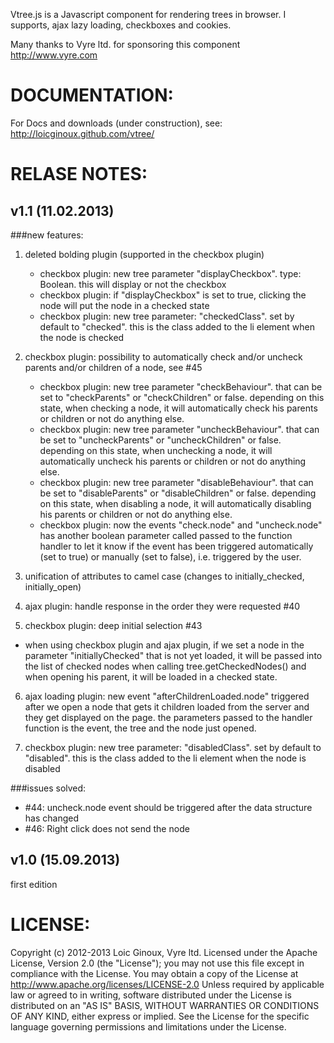 
Vtree.js is a Javascript component for rendering trees in browser.
I supports, ajax lazy loading, checkboxes and cookies.

Many thanks to Vyre ltd. for sponsoring this component
http://www.vyre.com


DOCUMENTATION:
==============
For Docs and downloads (under construction), see:
http://loicginoux.github.com/vtree/


RELASE NOTES:
=============

v1.1 (11.02.2013)
-----------------

###new features:

1. deleted bolding plugin (supported in the checkbox plugin)
	- checkbox plugin: new tree parameter "displayCheckbox". type: Boolean. this will display or not the checkbox
	- checkbox plugin: if "displayCheckbox" is set to true, clicking the node will put the node in a checked state
	- checkbox plugin: new tree parameter: "checkedClass". set by default to "checked". this is the class added to the li element when the node is checked

2. checkbox plugin: possibility to automatically check and/or uncheck parents and/or children of a node, see #45
	- checkbox plugin: new tree parameter "checkBehaviour". that can be set to "checkParents" or "checkChildren" or false. depending on this state, when checking a node, it will automatically check his parents or children or not do anything else.
	- checkbox plugin: new tree parameter "uncheckBehaviour". that can be set to "uncheckParents" or "uncheckChildren" or false. depending on this state, when unchecking a node, it will automatically uncheck his parents or children or not do anything else.
	- checkbox plugin: new tree parameter "disableBehaviour". that can be set to "disableParents" or "disableChildren" or false. depending on this state, when disabling a node, it will automatically disabling his parents or children or not do anything else.
	- checkbox plugin: now the events "check.node" and "uncheck.node" has another boolean parameter called passed to the function handler to let it know if the event has been triggered automatically (set to true) or manually (set to false), i.e. triggered by the user.
3. unification of attributes to camel case (changes to initially_checked, initially_open)

4. ajax plugin: handle response in the order they were requested #40

5. checkbox plugin: deep initial selection #43
 - when using checkbox plugin and ajax plugin, if we set a node in the parameter "initiallyChecked" that is not yet loaded, it will be passed into the list of checked nodes when calling tree.getCheckedNodes() and when opening his parent, it will be loaded in a checked state.

6. ajax loading plugin: new event "afterChildrenLoaded.node" triggered after we open a node that gets it children loaded from the server and they get displayed on the page. the parameters passed to the handler function is the event, the tree and the node just opened.

7. checkbox plugin: new tree parameter: "disabledClass". set by default to "disabled". this is the class added to the li element when the node is disabled


###issues solved:
- #44: uncheck.node event should be triggered after the data structure has changed
- #46: Right click does not send the node

v1.0 (15.09.2013)
-----------------
first edition


LICENSE:
========

Copyright (c) 2012-2013 Loic Ginoux, Vyre ltd.
Licensed under the Apache License, Version 2.0 (the "License");
you may not use this file except in compliance with the License.
You may obtain a copy of the License at
http://www.apache.org/licenses/LICENSE-2.0
Unless required by applicable law or agreed to in writing, software
distributed under the License is distributed on an "AS IS" BASIS,
WITHOUT WARRANTIES OR CONDITIONS OF ANY KIND, either express or implied.
See the License for the specific language governing permissions and
limitations under the License.